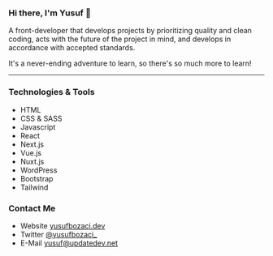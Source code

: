 ### Hi there, I'm Yusuf 👋

A front-developer that develops projects by prioritizing quality and clean coding, acts with the future of the project in mind, and develops in accordance with accepted standards. 

It's a never-ending adventure to learn, so there's so much more to learn!

---

### Technologies & Tools
- HTML
- CSS & SASS
- Javascript
- React
- Next.js
- Vue.js
- Nuxt.js
- WordPress
- Bootstrap
- Tailwind

### Contact Me
- Website [yusufbozaci.dev](https://yusufbozaci.dev)
- Twitter [@yusufbozaci_](https://twitter.com/yusufbozaci_)
- E-Mail [yusuf@updatedev.net](mailto:yusuf@updatedev.net)
